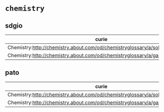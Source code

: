 # `chemistry`

## sdgio

| curie                                                                           |   usages | nodes                                                       |
|---------------------------------------------------------------------------------|----------|-------------------------------------------------------------|
| Chemistry:http://chemistry.about.com/od/chemistryglossary/a/soliddefinition.htm |        1 | [PATO:0001546](http://purl.obolibrary.org/obo/PATO_0001546) |
| Chemistry:http://chemistry.about.com/od/chemistryglossary/a/gasdefinition.htm   |        1 | [PATO:0001547](http://purl.obolibrary.org/obo/PATO_0001547) |

## pato

| curie                                                                           |   usages | nodes                                                       |
|---------------------------------------------------------------------------------|----------|-------------------------------------------------------------|
| Chemistry:http://chemistry.about.com/od/chemistryglossary/a/soliddefinition.htm |        1 | [PATO:0001546](http://purl.obolibrary.org/obo/PATO_0001546) |
| Chemistry:http://chemistry.about.com/od/chemistryglossary/a/gasdefinition.htm   |        1 | [PATO:0001547](http://purl.obolibrary.org/obo/PATO_0001547) |

